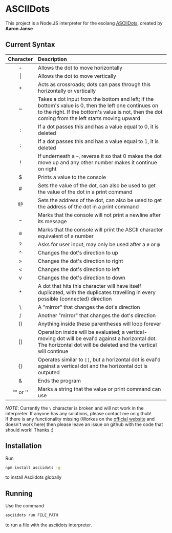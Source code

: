 # ASCIIDots
This project is a Node.JS interpreter for the esolang [ASCIIDots](https://esolangs.org/wiki/AsciiDots), created by **Aaron Janse**

## Current Syntax

|  Character  | Description |
| :---: | :--- |
| \- | Allows the dot to move horizontally |
| \| | Allows the dot to move vertically |
| + | Acts as crossroads; dots can pass through this horizontally or vertically |
| ~ | Takes a dot input from the bottom and left; if the bottom's value is 0, then the left one continues on to the right. If the bottom's value is not, then the dot coming from the left starts moving upward |
| : | If a dot passes this and has a value equal to 0, it is deleted |
| ; | If a dot passes this and has a value equal to 1, it is deleted |
| ! | If underneath a `~`, reverse it so that 0 makes the dot move up and any other number makes it continue on right |
| $ | Prints a value to the console |
| # | Sets the value of the dot, can also be used to get the value of the dot in a print command |
| @ | Sets the address of the dot, can also be used to get the address of the dot in a print command |
| _ | Marks that the console will not print a newline after its message |
| a | Marks that the console will print the ASCII character equivalent of a number |
| ? | Asks for user input; may only be used after a `#` or `@` |
| ^ | Changes the dot's direction to up |
| \> | Changes the dot's direction to right |
| < | Changes the dot's direction to left |
| v | Changes the dot's direction to down |
| * | A dot that hits this character will have itself duplicated, with the duplicates travelling in every possible (connected) direction |
| \\ | A "mirror" that changes the dot's direction |
| / | Another "mirror" that changes the dot's direction |
| () | Anything inside these parentheses will loop forever |
| [] | Operation inside will be evaluated; a vertical-moving dot will be eval'd against a horizontal dot. The horizontal dot will be deleted and the vertical will continue |
| {} | Operates similar to `[]`, but a horizontal dot is eval'd against a vertical dot and the horizontal dot is outputed |
| & | Ends the program |
| "" or '' | Marks a string that the value or print command can use |

*NOTE*: Currently the `\` character is broken and will not work in the interpreter. If anyone has any solutions, please contact me on github!<br>
If there is any functionality missing (Workes on the [official website](https://asciidots.herokuapp.com) and doesn't work here) then please leave an issue on github with the code that should work! Thanks :)

## Installation
Run
```sh
npm install asciidots -g
```
to install Asciidots globally

## Running
Use the command
```sh
asciidots run FILE_PATH
```
to run a file with the asciidots interpreter.